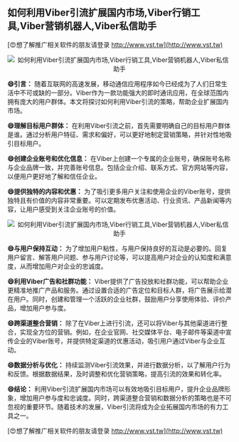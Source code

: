 ## **如何利用Viber引流扩展国内市场,Viber行销工具,Viber营销机器人,Viber私信助手**

[😍想了解推广相关软件的朋友请登录 http://www.vst.tw](http://www.vst.tw)

 <center><img src="https://vst.tw/MP4/tuiguang/png/5.png" alt="如何利用Viber引流扩展国内市场,Viber行销工具,Viber营销机器人,Viber私信助手"></center>

**😄引言：**
随着互联网的高速发展，移动通信应用程序如今已经成为了人们日常生活中不可或缺的一部分。Viber作为一款功能强大的即时通讯应用，在全球范围内拥有庞大的用户群体。本文将探讨如何利用Viber引流的策略，帮助企业扩展国内市场。

**😄理解目标用户群体：**
在利用Viber引流之前，首先需要明确自己的目标用户群体是谁。通过分析用户特征、需求和偏好，可以更好地制定营销策略，并针对性地吸引目标用户。

**😄创建企业账号和优化信息：**
在Viber上创建一个专属的企业账号，确保账号名称与企业品牌一致，并完善账号信息。包括企业介绍、联系方式、官方网站等内容，以便用户更好地了解和信任企业。

**😄提供独特的内容和优惠：**
为了吸引更多用户关注和使用企业的Viber账号，提供独特且有价值的内容非常重要。可以定期发布优惠活动、行业资讯、产品新闻等内容，让用户感受到关注企业账号的价值。

 <center><img src="https://vst.tw/MP4/tuiguang/png/4.png" alt="如何利用Viber引流扩展国内市场,Viber行销工具,Viber营销机器人,Viber私信助手"></center>

**😄与用户保持互动：**
为了增加用户粘性，与用户保持良好的互动是必要的。回复用户留言、解答用户问题、参与用户讨论等，可以提高用户对企业的认知度和满意度，从而增加用户对企业的忠诚度。

**😄利用Viber广告和社群功能：**
Viber提供了广告投放和社群功能，可以帮助企业更精准地推广产品和服务。通过设置合适的广告定位和目标人群，将广告展示给潜在用户。同时，创建和管理一个活跃的企业社群，鼓励用户分享使用体验、评价产品，增加用户参与度。

**😄跨渠道整合营销：**
除了在Viber上进行引流，还可以将Viber与其他渠道进行整合，实现全方位的营销。例如，在企业官网、社交媒体平台、电子邮件等渠道中宣传企业的Viber账号，并提供特定渠道的优惠活动，吸引用户通过Viber与企业互动。

**😄数据分析与优化：**
持续监测Viber引流效果，并进行数据分析，以了解用户行为和反馈。根据数据结果，及时调整和优化营销策略，提高引流的效果和转化率。

**😄结论：**
利用Viber引流扩展国内市场可以有效地吸引目标用户，提升企业品牌形象，增加用户参与度和忠诚度。同时，跨渠道整合营销和数据分析的策略也是不可忽视的重要环节。随着技术的发展，Viber引流将成为企业拓展国内市场的有力工具之一。

[😍想了解推广相关软件的朋友请登录 http://www.vst.tw](http://www.vst.tw)



